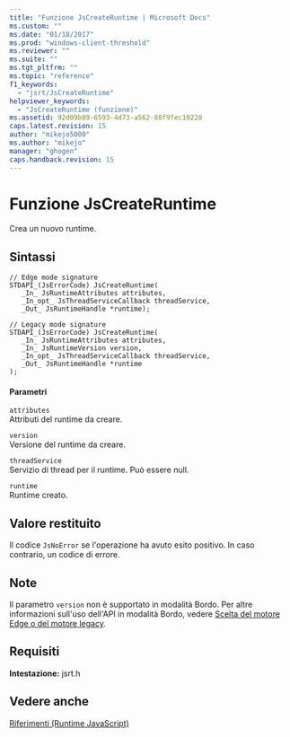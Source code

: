 ```yaml
---
title: "Funzione JsCreateRuntime | Microsoft Docs"
ms.custom: ""
ms.date: "01/18/2017"
ms.prod: "windows-client-threshold"
ms.reviewer: ""
ms.suite: ""
ms.tgt_pltfrm: ""
ms.topic: "reference"
f1_keywords: 
  - "jsrt/JsCreateRuntime"
helpviewer_keywords: 
  - "JsCreateRuntime (funzione)"
ms.assetid: 92d09b89-6593-4d73-a562-88f9fec10228
caps.latest.revision: 15
author: "mikejo5000"
ms.author: "mikejo"
manager: "ghogen"
caps.handback.revision: 15
---
```

# Funzione JsCreateRuntime
Crea un nuovo runtime.  
  
## Sintassi  
  
```  
// Edge mode signature  
STDAPI_(JsErrorCode) JsCreateRuntime(  
   _In_ JsRuntimeAttributes attributes,  
   _In_opt_ JsThreadServiceCallback threadService,  
   _Out_ JsRuntimeHandle *runtime);  
  
// Legacy mode signature  
STDAPI_(JsErrorCode) JsCreateRuntime(  
   _In_ JsRuntimeAttributes attributes,  
   _In_ JsRuntimeVersion version,  
   _In_opt_ JsThreadServiceCallback threadService,  
   _Out_ JsRuntimeHandle *runtime  
);  
```  
  
#### Parametri  
 `attributes`  
 Attributi del runtime da creare.  
  
 `version`  
 Versione del runtime da creare.  
  
 `threadService`  
 Servizio di thread per il runtime.  Può essere null.  
  
 `runtime`  
 Runtime creato.  
  
## Valore restituito  
 Il codice `JsNoError` se l'operazione ha avuto esito positivo. In caso contrario, un codice di errore.  
  
## Note  
 Il parametro `version` non è supportato in modalità Bordo.  Per altre informazioni sull'uso dell'API in modalità Bordo, vedere [Scelta del motore Edge o del motore legacy](../chakra-hosting/targeting-edge-vs-legacy-engines-in-jsrt-apis.md).  
  
## Requisiti  
 **Intestazione:** jsrt.h  
  
## Vedere anche  
 [Riferimenti \(Runtime JavaScript\)](../chakra-hosting/reference-javascript-runtime.md)